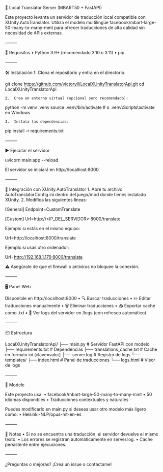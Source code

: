 🧠 Local Translator Server (MBART50 + FastAPI)

Este proyecto levanta un servidor de traducción local compatible con XUnity.AutoTranslator. Utiliza el modelo multilingüe facebook/mbart-large-50-many-to-many-mmt para ofrecer traducciones de alta calidad sin necesidad de APIs externas.

⸻

🚀 Requisitos
	•	Python 3.9+ (recomendado 3.10 o 3.11)
	•	pip

⸻

🛠 Instalación
	1.	Clona el repositorio y entra en el directorio:

git clone https://github.com/victoryil/LocalXUnityTranslatorApi.git
cd LocalXUnityTranslatorApi

	2.	Crea un entorno virtual (opcional pero recomendado):

python -m venv .venv
source .venv/bin/activate  # o .venv\Scripts\activate en Windows

	3.	Instala las dependencias:

pip install -r requirements.txt



⸻

▶️ Ejecutar el servidor

uvicorn main:app --reload

El servidor se iniciará en http://localhost:8000

⸻

🧩 Integración con XUnity.AutoTranslator
	1.	Abre tu archivo AutoTranslatorConfig.ini dentro del juego/mod donde tienes instalado XUnity.
	2.	Modifica las siguientes líneas:

[General]
Endpoint=CustomTranslate

[Custom]
Url=http://<IP_DEL_SERVIDOR>:8000/translate

Ejemplo si estás en el mismo equipo:

Url=http://localhost:8000/translate

Ejemplo si usas otro ordenador:

Url=http://192.168.1.179:8000/translate

⚠️ Asegúrate de que el firewall o antivirus no bloquee la conexión.

⸻

🖥 Panel Web

Disponible en http://localhost:8000
	•	🔍 Buscar traducciones
	•	✏️ Editar traducciones manualmente
	•	🗑️ Eliminar traducciones
	•	📤 Exportar cache como .txt
	•	📄 Ver logs del servidor en /logs (con refresco automático)

⸻

📦 Estructura

LocalXUnityTranslatorApi/
├── main.py                  # Servidor FastAPI con modelo
├── requirements.txt         # Dependencias
├── translations_cache.txt   # Cache en formato ini (clave=valor)
├── server.log               # Registro de logs
└── templates/
    ├── index.html           # Panel de traducciones
    └── logs.html            # Visor de logs



⸻

🧠 Modelo

Este proyecto usa:
	•	facebook/mbart-large-50-many-to-many-mmt
	•	50 idiomas disponibles
	•	Traducciones contextuales y naturales

Puedes modificarlo en main.py si deseas usar otro modelo más ligero como:
	•	Helsinki-NLP/opus-mt-en-es

⸻

📌 Notas
	•	Si no se encuentra una traducción, el servidor devuelve el mismo texto.
	•	Los errores se registran automáticamente en server.log.
	•	Cache persistente entre ejecuciones.

⸻

¿Preguntas o mejoras? ¡Crea un issue o contáctame!